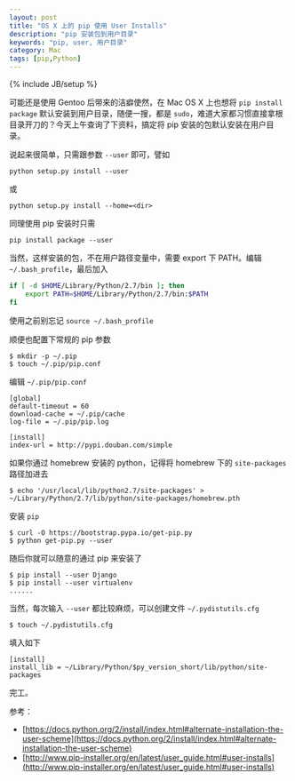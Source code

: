 ```yaml
---
layout: post
title: "OS X 上的 pip 使用 User Installs"
description: "pip 安装包到用户目录"
keywords: "pip, user, 用户目录"
category: Mac
tags: [pip,Python]
---
```

{% include JB/setup %}

可能还是使用 Gentoo 后带来的洁癖使然，在 Mac OS X 上也想将 `pip install package` 默认安装到用户目录，随便一搜，都是 `sudo`，难道大家都习惯直接拿根目录开刀的？今天上午查询了下资料，搞定将 pip 安装的包默认安装在用户目录。

说起来很简单，只需跟参数 `--user` 即可，譬如

    python setup.py install --user

或

    python setup.py install --home=<dir>

<!-- more -->
同理使用 pip 安装时只需

    pip install package --user

当然，这样安装的包，不在用户路径变量中，需要 export 下 PATH。编辑 `~/.bash_profile`，最后加入

```bash
if [ -d $HOME/Library/Python/2.7/bin ]; then
    export PATH=$HOME/Library/Python/2.7/bin:$PATH
fi
```

使用之前别忘记 `source ~/.bash_profile`

顺便也配置下常规的 pip 参数

    $ mkdir -p ~/.pip
    $ touch ~/.pip/pip.conf

编辑 `~/.pip/pip.conf`

```
[global]
default-timeout = 60
download-cache = ~/.pip/cache
log-file = ~/.pip/pip.log

[install]
index-url = http://pypi.douban.com/simple
```

如果你通过 homebrew 安装的 python，记得将 homebrew 下的 `site-packages` 路径加进去

    $ echo '/usr/local/lib/python2.7/site-packages' > ~/Library/Python/2.7/lib/python/site-packages/homebrew.pth

安装 `pip`

    $ curl -O https://bootstrap.pypa.io/get-pip.py
    $ python get-pip.py --user

随后你就可以随意的通过 pip 来安装了

    $ pip install --user Django
    $ pip install --user virtualenv
    ......

当然，每次输入 `--user` 都比较麻烦，可以创建文件 `~/.pydistutils.cfg`

    $ touch ~/.pydistutils.cfg

填入如下

    [install]
    install_lib = ~/Library/Python/$py_version_short/lib/python/site-packages

完工。

参考：

- [https://docs.python.org/2/install/index.html#alternate-installation-the-user-scheme](https://docs.python.org/2/install/index.html#alternate-installation-the-user-scheme)
- [http://www.pip-installer.org/en/latest/user_guide.html#user-installs](http://www.pip-installer.org/en/latest/user_guide.html#user-installs)
